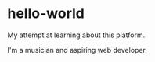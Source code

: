 # hello-world
My attempt at learning about this platform.

I'm a musician and aspiring web developer.
